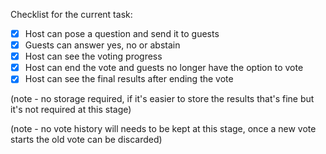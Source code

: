 Checklist for the current task:

- [x] Host can pose a question and send it to guests
- [x] Guests can answer yes, no or abstain
- [x] Host can see the voting progress
- [x] Host can end the vote and guests no longer have the option to vote
- [x] Host can see the final results after ending the vote

(note - no storage required, if it's easier to store the results that's fine but
it's not required at this stage)

(note - no vote history will needs to be kept at this stage, once a new vote
starts the old vote can be discarded)
